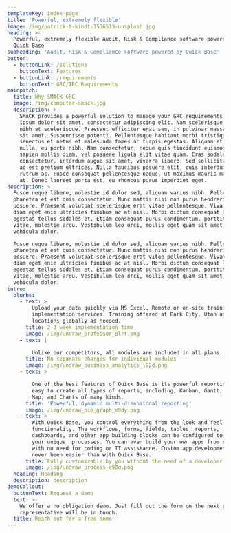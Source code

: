 ```yaml
---
templateKey: index-page
title: 'Powerful, extremely flexible'
image: /img/patrick-t-kindt-1536513-unsplash.jpg
heading: >-
  Powerful, extremely flexible Audit, Risk & Compliance software powered by
  Quick Base
subheading: 'Audit, Risk & Compliance software powered by Quick Base'
button:
  - buttonLink: /solutions
    buttonText: Features
  - buttonLink: /requirements
    buttonText: GRC/IRC Requirements
mainpitch:
  title: Why SMACK GRC
  image: /img/computer-smack.jpg
  description: >
    SMACK provides a powerful solution to manage your GRC requirements. Lorem
    ipsum dolor sit amet, consectetur adipiscing elit. Nam scelerisque fringilla
    nibh at scelerisque. Praesent efficitur erat sem, in pulvinar massa pulvinar
    sit amet. Suspendisse potenti. Pellentesque habitant morbi tristique
    senectus et netus et malesuada fames ac turpis egestas. Aliquam et tempor
    nulla, eu porta nibh. Nam consectetur, neque quis tincidunt euismod, nulla
    sapien mollis diam, vel posuere ligula elit vitae quam. Cras sodales magna
    consectetur, interdum augue sit amet, viverra libero. Sed sollicitudin nibh
    ac est pretium ultrices. Nulla faucibus posuere elit, quis interdum leo
    rutrum ac. Fusce consequat pellentesque neque, ut maximus mauris malesuada
    at. Donec laoreet porta est, eu rhoncus purus imperdiet eget.
description: >
  Fusce neque libero, molestie id dolor sed, aliquam varius nibh. Pellentesque
  pharetra et est quis consectetur. Nunc mattis nisi non purus hendrerit
  posuere. Praesent volutpat scelerisque erat vitae pellentesque. Vivamus vel
  diam eget enim ultricies finibus ac at nisl. Morbi dictum consequat lacus, a
  egestas tellus sodales et. Etiam consequat purus condimentum, porttitor massa
  vitae, molestie arcu. Vestibulum leo orci, mollis eget quam sit amet, aliquam
  vehicula dolor.

  Fusce neque libero, molestie id dolor sed, aliquam varius nibh. Pellentesque
  pharetra et est quis consectetur. Nunc mattis nisi non purus hendrerit
  posuere. Praesent volutpat scelerisque erat vitae pellentesque. Vivamus vel
  diam eget enim ultricies finibus ac at nisl. Morbi dictum consequat lacus, a
  egestas tellus sodales et. Etiam consequat purus condimentum, porttitor massa
  vitae, molestie arcu. Vestibulum leo orci, mollis eget quam sit amet, aliquam
  vehicula dolor.
intro:
  blurbs:
    - text: >
        Upload your data quickly via MS Excel. Remote or on-site training and
        implementation services. Training offered at Park City, Utah and other
        locations globally as needed.
      title: 2-3 week implementation time
      image: /img/undraw_professor_8lrt.png
    - text: |

        Unlike our competitors, all modules are included in all plans.
      title: No separate charges for individual modules
      image: /img/undraw_business_analytics_l92d.png
    - text: >

        One of the best features of Quick Base is its powerful reporting. It is
        easy to create all types of reports, including, Kanban, Gantt, Calendar,
        Map, and Charts of many kinds.
      title: 'Powerful, dynamic multi-dimensional reporting'
      image: /img/undraw_pie_graph_x9dy.png
    - text: >
        With Quick Base, you control everything from the look and feel to the
        functionality. The workflows, forms, fields, tables, reports,
        dashboards, and other app building blocks can be configured to match
        your unique  processes. You can even build your own apps from scratch
        with no need for coding or IT assistance. Custom app development has
        never been easier than with Quick Base.
      title: Fully customizable by you without the need of a developer
      image: /img/undraw_process_e90d.png
  heading: Heading
  description: description
demoCallout:
  buttonText: Request a demo
  text: >-
    We offer a no obligation demo. Just fill out the form on the next page and a
    representative will be in touch.
  title: Reach out for a free demo
---
```


